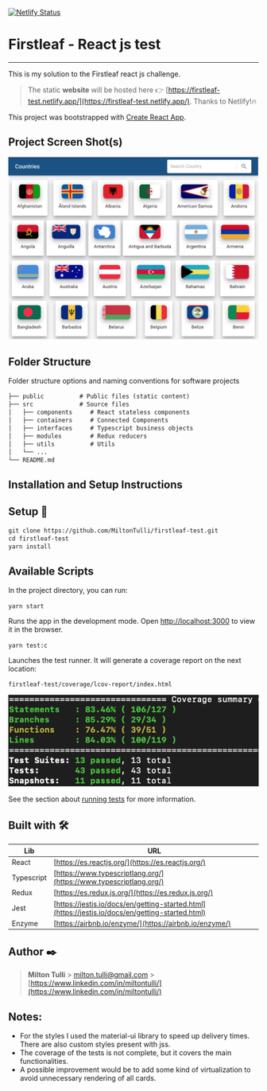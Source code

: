 [![Netlify Status](https://api.netlify.com/api/v1/badges/d75d7b01-86f5-481f-87ca-d72f731979b0/deploy-status)](https://app.netlify.com/sites/firstleaf-test/deploys)

# Firstleaf - React js test

---

This is my solution to the Firstleaf react js challenge.

> The static **website** will be hosted here 👉 [https://firstleaf-test.netlify.app/](https://firstleaf-test.netlify.app/).
> Thanks to Netlify!🔥

This project was bootstrapped with [Create React App](https://github.com/facebook/create-react-app).

## Project Screen Shot(s)

![app 1](https://github.com/MiltonTulli/firstleaf-test/blob/master/screenshots/app1.png)

## Folder Structure

Folder structure options and naming conventions for software projects

    ├── public          # Public files (static content)
    ├── src             # Source files
    │   ├── components     # React stateless components
    │   ├── containers     # Connected Components
    │   ├── interfaces     # Typescript business objects
    │   ├── modules        # Redux reducers
    │   ├── utils          # Utils
    │   └── ...
    └── README.md

## Installation and Setup Instructions

## Setup 🔧

```
git clone https://github.com/MiltonTulli/firstleaf-test.git
cd firstleaf-test
yarn install
```

## Available Scripts

In the project directory, you can run:

`yarn start`

Runs the app in the development mode.
Open [http://localhost:3000](http://localhost:3000) to view it in the browser.

`yarn test:c`

Launches the test runner. It will generate a coverage report on the next location:

```
firstleaf-test/coverage/lcov-report/index.html
```

![test coverage](https://github.com/MiltonTulli/firstleaf-test/blob/master/screenshots/coverage.png)

See the section about [running tests](https://facebook.github.io/create-react-app/docs/running-tests) for more information.

## Built with 🛠️

| Lib        | URL                                                                                              |
| ---------- | ------------------------------------------------------------------------------------------------ |
| React      | [https://es.reactjs.org/](https://es.reactjs.org/)                                               |
| Typescript | [https://www.typescriptlang.org/](https://www.typescriptlang.org/)                               |
| Redux      | [https://es.redux.js.org/](https://es.redux.js.org/)                                             |
| Jest       | [https://jestjs.io/docs/en/getting-started.html](https://jestjs.io/docs/en/getting-started.html) |
| Enzyme     | [https://airbnb.io/enzyme/](https://airbnb.io/enzyme/)                                           |

## Author ✒️

> **Milton Tulli** > milton.tulli@gmail.com > [https://www.linkedin.com/in/miltontulli/](https://www.linkedin.com/in/miltontulli/)

## Notes:

- For the styles I used the material-ui library to speed up delivery times. There are also custom styles present with jss.
- The coverage of the tests is not complete, but it covers the main functionalities.
- A possible improvement would be to add some kind of virtualization to avoid unnecessary rendering of all cards.
